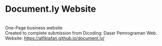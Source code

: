 # Document.ly Website
<br>One-Page business website
<br>Created to complete submission from Dicoding: Dasar Pemrograman Web.
<br>Website: https://alfikiafan.github.io/document.ly/
